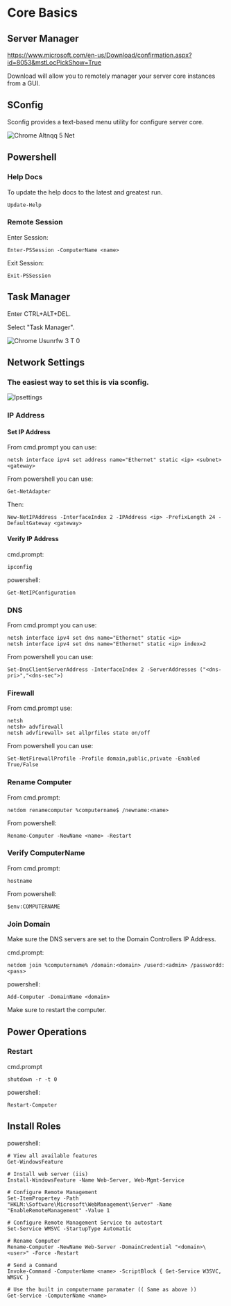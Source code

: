 <!-- TITLE: Windows Server 2016 Core Basics -->
<!-- SUBTITLE: A quick summary of Core -->

# Core Basics

## Server Manager

https://www.microsoft.com/en-us/Download/confirmation.aspx?id=8053&mstLocPickShow=True

Download will allow you to remotely manager your server core instances from a GUI.

## SConfig

Sconfig provides a text-based menu utility for configure server core. 

![Chrome Altnqq 5 Net](/uploads/chrome-altnqq-5-net.png "Chrome Altnqq 5 Net")


## Powershell

### Help Docs

To update the help docs to the latest and greatest run.
```
Update-Help
```


### Remote Session

Enter Session:
```
Enter-PSSession -ComputerName <name>
```
Exit Session:
```
Exit-PSSession
```

## Task Manager

Enter CTRL+ALT+DEL.

Select "Task Manager".

![Chrome Usunrfw 3 T 0](/uploads/chrome-usunrfw-3-t-0.png "Chrome Usunrfw 3 T 0")

## Network Settings

### The easiest way to set this is via sconfig.

![Ipsettings](/uploads/ipsettings.png "Ipsettings")


### IP Address

#### Set IP Address

From cmd.prompt you can use:

```
netsh interface ipv4 set address name="Ethernet" static <ip> <subnet> <gateway>
```

From powershell you can use:

```
Get-NetAdapter
```
Then:
```
New-NetIPAddress -InterfaceIndex 2 -IPAddress <ip> -PrefixLength 24 -DefaultGateway <gateway>
```

#### Verify IP Address

cmd.prompt:

```
ipconfig
```

powershell:
```
Get-NetIPConfiguration
```


### DNS 

From cmd.prompt you can use:

```
netsh interface ipv4 set dns name="Ethernet" static <ip>
netsh interface ipv4 set dns name="Ethernet" static <ip> index=2
```

From powershell you can use:

```
Set-DnsClientServerAddress -InterfaceIndex 2 -ServerAddresses ("<dns-pri>","<dns-sec">)
```

### Firewall

From cmd.prompt use:

```
netsh
netsh> advfirewall
netsh advfirewall> set allprfiles state on/off
```

From powershell you can use:

```
Set-NetFirewallProfile -Profile domain,public,private -Enabled True/False
```

### Rename Computer

From cmd.prompt:

```
netdom renamecomputer %computername$ /newname:<name>
```

From powershell:
```
Rename-Computer -NewName <name> -Restart
```

### Verify ComputerName

From cmd.prompt:

```
hostname
```

From powershell:
```
$env:COMPUTERNAME
```

### Join Domain

Make sure the DNS servers are set to the Domain Controllers IP Address.


cmd.prompt:
```
netdom join %computername% /domain:<domain> /userd:<admin> /passwordd:<pass>
```

powershell:
```
Add-Computer -DomainName <domain>
```

Make sure to restart the computer.

## Power Operations

### Restart

cmd.prompt
```
shutdown -r -t 0 
```

powershell:
```
Restart-Computer
```

## Install Roles
powershell:
```
# View all available features
Get-WindowsFeature

# Install web server (iis)
Install-WindowsFeature -Name Web-Server, Web-Mgmt-Service

# Configure Remote Management
Set-ItemPropertey -Path "HKLM:\Software\Microsoft\WebManagement\Server" -Name "EnableRemoteManagement" -Value 1

# Configure Remote Management Service to autostart
Set-Service WMSVC -StartupType Automatic

# Rename Computer
Rename-Computer -NewName Web-Server -DomainCredential "<domain>\<user>" -Force -Restart

# Send a Command
Invoke-Command -ComputerName <name> -ScriptBlock { Get-Service W3SVC, WMSVC }

# Use the built in computername paramater (( Same as above ))
Get-Service -ComputerName <name>
```